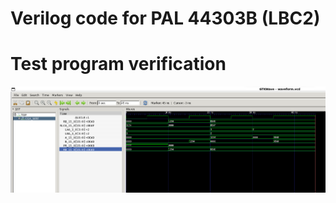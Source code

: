 # Verilog code for PAL 44303B (LBC2)

# Test program verification

![Screenshot from GTKWave](gtkwave.png)